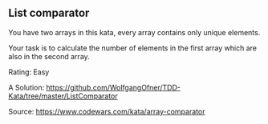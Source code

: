 ## List comparator

You have two arrays in this kata, every array contains only unique elements. 

Your task is to calculate the number of elements in the first array which are also in the second array.

Rating: Easy

A Solution: https://github.com/WolfgangOfner/TDD-Kata/tree/master/ListComparator

Source: https://www.codewars.com/kata/array-comparator